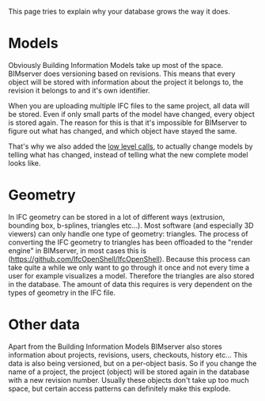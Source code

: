 This page tries to explain why your database grows the way it does.

# Models

Obviously Building Information Models take up most of the space. BIMserver does versioning based on revisions. This means that every object will be stored with information about the project it belongs to, the revision it belongs to and it's own identifier.

When you are uploading multiple IFC files to the same project, all data will be stored. Even if only small parts of the model have changed, every object is stored again. The reason for this is that it's impossible for BIMserver to figure out what has changed, and which object have stayed the same.

That's why we also added the [low level calls](https://github.com/opensourceBIM/BIMserver/wiki/Low-Level-Calls), to actually change models by telling what has changed, instead of telling what the new complete model looks like.

# Geometry
In IFC geometry can be stored in a lot of different ways (extrusion, bounding box, b-splines, triangles etc...). Most software (and especially 3D viewers) can only handle one type of geometry: triangles. The process of converting the IFC geometry to triangles has been offloaded to the "render engine" in BIMserver, in most cases this is (https://github.com/IfcOpenShell/IfcOpenShell). Because this process can take quite a while we only want to go through it once and not every time a user for example visualizes a model. Therefore the triangles are also stored in the database. The amount of data this requires is very dependent on the types of geometry in the IFC file.

# Other data

Apart from the Building Information Models BIMserver also stores information about projects, revisions, users, checkouts, history etc... This data is also being versioned, but on a per-object basis. So if you change the name of a project, the project (object) will be stored again in the database with a new revision number. Usually these objects don't take up too much space, but certain access patterns can definitely make this explode.